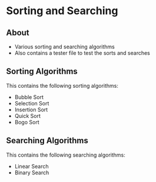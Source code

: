 # Sorting and Searching

About
---------
- Various sorting and searching algorithms
- Also contains a tester file to test the sorts and searches

Sorting Algorithms
--------
This contains the following sorting algorithms:
- Bubble Sort
- Selection Sort
- Insertion Sort
- Quick Sort
- Bogo Sort

Searching Algorithms
------------
This contains the following searching algorithms:
- Linear Search
- Binary Search
